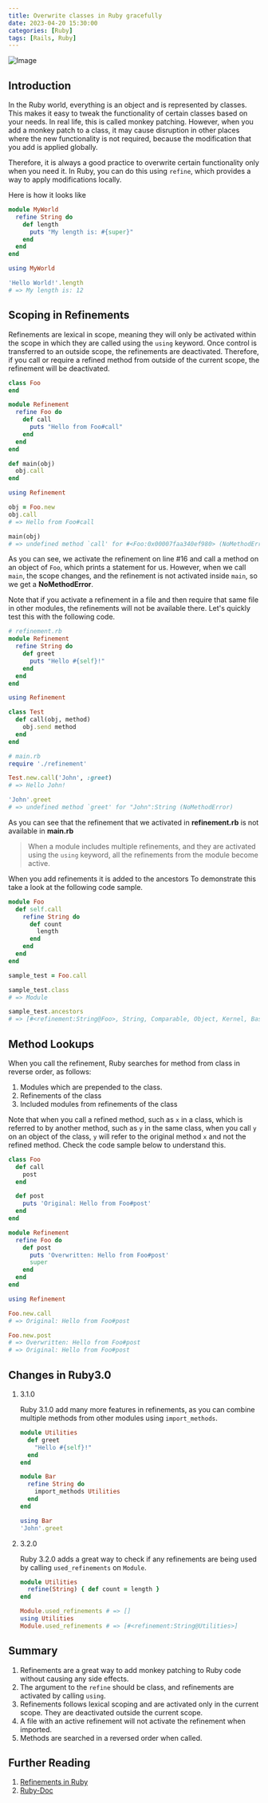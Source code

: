```yaml
---
title: Overwrite classes in Ruby gracefully
date: 2023-04-20 15:30:00
categories: [Ruby]
tags: [Rails, Ruby]
---
```


![Image](/assets/article_images/2023_04_20_overwrite_gracefully.jpg)

## Introduction
In the Ruby world, everything is an object and is represented by classes.
This makes it easy to tweak the functionality of certain classes based on your needs.
In real life, this is called monkey patching. However, when you add a monkey patch to a class,
it may cause disruption in other places where the new functionality is not required,
because the modification that you add is applied globally.

Therefore, it is always a good practice to overwrite certain functionality only when you need it.
In Ruby, you can do this using `refine`, which provides a way to apply modifications locally.

Here is how it looks like

```ruby
module MyWorld
  refine String do
    def length
      puts "My length is: #{super}"
    end
  end
end

using MyWorld

'Hello World!'.length
# => My length is: 12
```

## Scoping in Refinements
Refinements are lexical in scope, meaning they will only be activated within the scope
in which they are called using the `using` keyword. Once control is transferred to an outside scope,
the refinements are deactivated. Therefore, if you call or require a refined method from outside
of the current scope, the refinement will be deactivated.

```ruby
class Foo
end

module Refinement
  refine Foo do
    def call
      puts "Hello from Foo#call"
    end
  end
end

def main(obj)
  obj.call
end

using Refinement

obj = Foo.new
obj.call
# => Hello from Foo#call

main(obj)
# => undefined method `call' for #<Foo:0x00007faa340ef980> (NoMethodError)
```
As you can see, we activate the refinement on line #16 and call a method on an object of `Foo`,
which prints a statement for us. However, when we call `main`, the scope changes,
and the refinement is not activated inside `main`, so we get a **NoMethodError**.

Note that if you activate a refinement in a file and then require that same file in other modules,
the refinements will not be available there. Let's quickly test this with the following code.

```ruby
# refinement.rb
module Refinement
  refine String do
    def greet
      puts "Hello #{self}!"
    end
  end
end

using Refinement

class Test
  def call(obj, method)
    obj.send method
  end
end

# main.rb
require './refinement'

Test.new.call('John', :greet)
# => Hello John!

'John'.greet
# => undefined method `greet' for "John":String (NoMethodError)
```

As you can see that the refinement that we activated in **refinement.rb** is not
available in **main.rb**

> When a module includes multiple refinements, and they are activated using the `using` keyword,
  all the refinements from the module become active.

When you add refinements it is added to the ancestors
To demonstrate this take a look at the following code sample.

```ruby
module Foo
  def self.call
    refine String do
      def count
        length
      end
    end
  end
end

sample_test = Foo.call

sample_test.class
# => Module

sample_test.ancestors
# => [#<refinement:String@Foo>, String, Comparable, Object, Kernel, BasicObject]
```

## Method Lookups

When you call the refinement, Ruby searches for method from class in reverse order, as follows:
1. Modules which are prepended to the class.
2. Refinements of the class
3. Included modules from refinements of the class

Note that when you call a refined method, such as `x` in a class,
which is referred to by another method, such as `y` in the same class,
when you call `y` on an object of the class,
`y` will refer to the original method `x` and not the refined method.
Check the code sample below to understand this.

```ruby
class Foo
  def call
    post
  end

  def post
    puts 'Original: Hello from Foo#post'
  end
end

module Refinement
  refine Foo do
    def post
      puts 'Overwritten: Hello from Foo#post'
      super
    end
  end
end

using Refinement

Foo.new.call
# => Original: Hello from Foo#post

Foo.new.post
# => Overwritten: Hello from Foo#post
# => Original: Hello from Foo#post
```

## Changes in Ruby3.0

1. 3.1.0

    Ruby 3.1.0 add many more features in refinements, as you can combine multiple methods from other
    modules using `import_methods`.

    ```ruby
    module Utilities
      def greet
        "Hello #{self}!"
      end
    end

    module Bar
      refine String do
        import_methods Utilities
      end
    end

    using Bar
    'John'.greet
    ```

2. 3.2.0

   Ruby 3.2.0 adds a great way to check if any refinements are being used by calling `used_refinements` on `Module`.

   ```ruby
   module Utilities
     refine(String) { def count = length }
   end

   Module.used_refinements # => []
   using Utilities
   Module.used_refinements # => [#<refinement:String@Utilities>]
   ```


## Summary
1. Refinements are a great way to add monkey patching to Ruby code without causing any side effects.
2. The argument to the `refine` should be class, and refinements are activated by calling `using`.
3. Refinements follows lexical scoping and are activated only in the current scope.
   They are deactivated outside the current scope.
4. A file with an active refinement will not activate the refinement when imported.
5. Methods are searched in a reversed order when called.

## Further Reading

1. [Refinements in Ruby](https://docs.ruby-lang.org/en/2.4.0/syntax/refinements_rdoc.html)
2. [Ruby-Doc](https://ruby-doc.org/core-3.1.0/Refinement.html)
